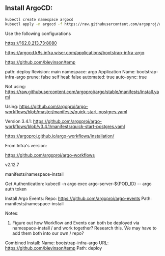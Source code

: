 ## Install ArgoCD:
```bash
kubectl create namespace argocd
kubectl apply -n argocd -f https://raw.githubusercontent.com/argoproj/argo-cd/stable/manifests/install.yaml
```

Use the following configurations



https://162.0.213.73:8080

https://argocd.k8s.infra.wiser.com/applications/bootstrap-infra-argo

https://github.com/blevinson/temp

path: deploy
Revision: main
namespace: argo
Application Name: bootstrap-infra-argo
prune: false
self heal: false
automated: true
auto-sync: true

Not using: https://raw.githubusercontent.com/argoproj/argo/stable/manifests/install.yaml

Using: https://github.com/argoproj/argo-workflows/blob/master/manifests/quick-start-postgres.yaml

Version 3.4.1: https://github.com/argoproj/argo-workflows/blob/v3.4.1/manifests/quick-start-postgres.yaml

https://argoproj.github.io/argo-workflows/installation/


From Infra's version:


https://github.com/argoproj/argo-workflows

v2.12.7

manifests/namespace-install

Get Authentication: kubectl -n argo exec argo-server-${POD_ID} -- argo auth token

Install Argo Events:
Repo: https://github.com/argoproj/argo-events
Path: manifests/namespace-install

Notes:
1) Figure out how Workflow and Events can both be deployed via namespace-install /
 and work together? Research this. We may have to add them both into our own /
repo?

Combined Install:
Name: bootstrap-infra-argo
URL: https://github.com/blevinson/temp
Path: deploy


